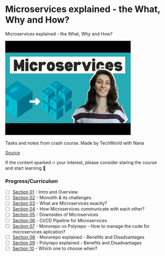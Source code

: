 # Microservices explained - the What, Why and How? 

 Microservices explained - the What, Why and How?

<img src="cover.jpg" alt="alt text" width="400"/>

Tasks and notes from crash course. Made by TechWorld with Nana

[Source](#)

If the content sparked 🔥 your interest, please consider staring the course and start learning 📖

### Progress/Curriculum 

- [ ] [Section 01](#) - Intro and Overview
- [ ] [Section 02](#) - Monolith & its challenges
- [ ] [Section 03](#) - What are Microservices exactly?
- [ ] [Section 04](#) - How Microservices communicate with each other?
- [ ] [Section 05](#) - Downsides of Microservices
- [ ] [Section 06](#) - CI/CD Pipeline for Microservices
- [ ] [Section 07](#) - Monorepo vs Polyrepo - How to manage the code for microservices aplication?
- [ ] [Section 08](#) - Monorepo explained - Benefits and Disadvantages
- [ ] [Section 09](#) - Polyrepo explained - Benefits and Disadvantages
- [ ] [Section 10](#) - Which one to choose when?
